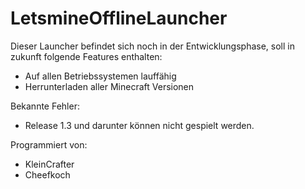 # LetsmineOfflineLauncher

Dieser Launcher befindet sich noch in der Entwicklungsphase, soll in zukunft folgende Features enthalten:
- Auf allen Betriebssystemen lauffähig
- Herrunterladen aller Minecraft Versionen

Bekannte Fehler:
- Release 1.3 und darunter können nicht gespielt werden.

Programmiert von:
- KleinCrafter
- Cheefkoch
